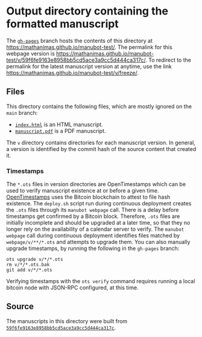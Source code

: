 # Output directory containing the formatted manuscript

The [`gh-pages`](https://github.com/mathanimas/manubot-test/tree/gh-pages) branch hosts the contents of this directory at <https://mathanimas.github.io/manubot-test/>.
The permalink for this webpage version is <https://mathanimas.github.io/manubot-test/v/59f6fe9163e8958bb5cd5ace3a9cc5d444ca317c/>.
To redirect to the permalink for the latest manuscript version at anytime, use the link <https://mathanimas.github.io/manubot-test/v/freeze/>.

## Files

This directory contains the following files, which are mostly ignored on the `main` branch:

+ [`index.html`](index.html) is an HTML manuscript.
+ [`manuscript.pdf`](manuscript.pdf) is a PDF manuscript.

The `v` directory contains directories for each manuscript version.
In general, a version is identified by the commit hash of the source content that created it.

### Timestamps

The `*.ots` files in version directories are OpenTimestamps which can be used to verify manuscript existence at or before a given time.
[OpenTimestamps](https://opentimestamps.org/) uses the Bitcoin blockchain to attest to file hash existence.
The `deploy.sh` script run during continuous deployment creates the `.ots` files through its `manubot webpage` call.
There is a delay before timestamps get confirmed by a Bitcoin block.
Therefore, `.ots` files are initially incomplete and should be upgraded at a later time, so that they no longer rely on the availability of a calendar server to verify.
The `manubot webpage` call during continuous deployment identifies files matched by `webpage/v/**/*.ots` and attempts to upgrade them.
You can also manually upgrade timestamps, by running the following in the `gh-pages` branch:

```shell
ots upgrade v/*/*.ots
rm v/*/*.ots.bak
git add v/*/*.ots
```

Verifying timestamps with the `ots verify` command requires running a local bitcoin node with JSON-RPC configured, at this time.

## Source

The manuscripts in this directory were built from
[`59f6fe9163e8958bb5cd5ace3a9cc5d444ca317c`](https://github.com/mathanimas/manubot-test/commit/59f6fe9163e8958bb5cd5ace3a9cc5d444ca317c).
